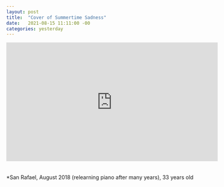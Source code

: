 ```yaml
---
layout: post
title:  "Cover of Summertime Sadness"
date:   2021-08-15 11:11:00 -00
categories: yesterday
---
```

<iframe width="560" height="315" src="https://www.youtube-nocookie.com/embed/LZTLksGRcL4" frameborder="0" allow="accelerometer; autoplay; encrypted-media; gyroscope; picture-in-picture" allowfullscreen></iframe>
<br>
<br>
<br>
*San Rafael, August 2018 (relearning piano after many years), 33 years old


